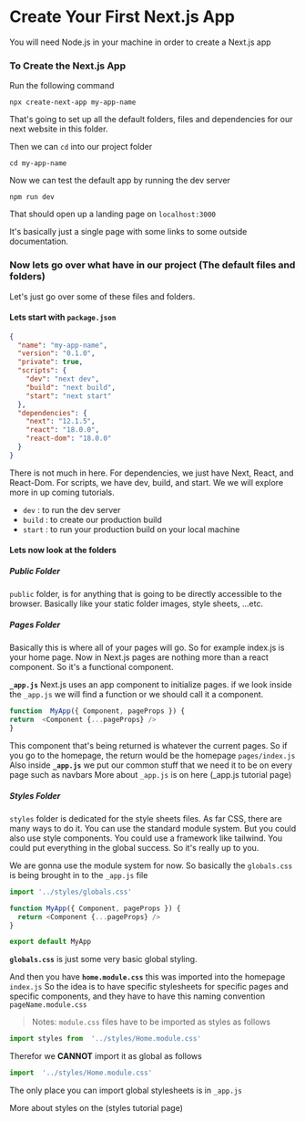 # Create Your First Next.js App

You will need Node.js in your machine in order to create a Next.js app


### To Create the Next.js App
Run the following command

```shell
npx create-next-app my-app-name
```
That's going to set up all the default folders, files and dependencies for our next website in this folder.

Then we can `cd` into our project folder
```shell
cd my-app-name
```

Now we can test the default app by running the dev server
```shell
npm run dev
```

That should open up a landing page on `localhost:3000`

It's basically just a single page with some links to some outside documentation.

### Now lets go over what have in our project (The default files and folders)

Let's just go over some of these files and folders.

#### Lets start with `package.json` 

```json
{
  "name": "my-app-name",
  "version": "0.1.0",
  "private": true,
  "scripts": {
    "dev": "next dev",
    "build": "next build",
    "start": "next start"
  },
  "dependencies": {
    "next": "12.1.5",
    "react": "18.0.0",
    "react-dom": "18.0.0"
  }
}
```


There is not much in here.  For dependencies,  we just have Next, React, and React-Dom. For scripts, we have dev, build, and start. We we will explore more in up coming tutorials. 
- `dev` : to run the dev server
- `build` :  to create our production build
- `start` : to run your production build on your local machine

#### Lets now look at the folders
##### Public Folder

`public` folder, is for anything that is going to be directly accessible to the browser. Basically like your static folder images, style sheets, ...etc. 

##### Pages Folder

Basically this is where all of your pages will go. So for example index.js is your home page.
Now in Next.js pages are nothing more than a react component. So it's a functional component.

**`_app.js`**  Next.js uses an app component to initialize pages. 
if we look inside the `_app.js` we will find a function or we should call it a component. 

```javascript
function  MyApp({ Component, pageProps }) {
return  <Component {...pageProps} />
}
```
This component that's being returned is whatever the current pages. So if you go to the homepage, the return would be the homepage `pages/index.js` 
Also inside **`_app.js`** we put our common stuff that we need it to be on every page such as navbars
More about `_app.js` is on here (_app.js tutorial page)

##### Styles Folder
`styles` folder is dedicated for the style sheets files. 
As far CSS, there are many ways to do it. 
You can use the standard module system. But you could also use style components. You could use a framework like tailwind. You could put everything in the global success. So it's really up to you.

We are gonna use the module system for now. 
So basically the `globals.css` is being brought in to the `_app.js` file

```javascript
import '../styles/globals.css'

function MyApp({ Component, pageProps }) {
  return <Component {...pageProps} />
}

export default MyApp
```

**`globals.css`** is just some very basic global styling.

And then you have **`home.module.css`** this was imported into the homepage `index.js`
So the idea is to have specific stylesheets for specific pages and specific components, and they have to have this naming convention `pageName.module.css`

>Notes: `module.css` files have to be imported as styles as follows
```javascript
import styles from  '../styles/Home.module.css'
```
Therefor we **CANNOT** import it as global as follows
```javascript
import  '../styles/Home.module.css'
```

The only place you can import global stylesheets is in `_app.js`

More about styles on the (styles tutorial page)
